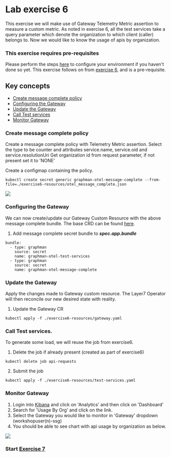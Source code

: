 
# Lab exercise 6
This exercise we will make use of Gateway Telemetry Metric assertion to measure a custom metric. As noted in exercise 6, all the test services take a query parameter which denote the organization to which client (caller) belongs to. Now we would like to know the usage of apis by organization. 

### This exercise requires pre-requisites
Please perform the steps [here](./readme.md#before-you-start) to configure your environment if you haven't done so yet. This exercise follows on from [exercise 6](./lab-exercise6.md), and is a pre-requisite.

## Key concepts
- [Create message complete policy](#create-message-complete-policy)
- [Configuring the Gateway](#configuring-the-gateway)
- [Update the Gateway](#update-the-gateway)
- [Call Test services](#call-test-services)
- [Monitor Gateway](#monitor-gateway)

### Create message complete policy
Create a message complete policy with Telemetry Metric assertion. Select the type to be counter and attributes service.name, service.oid and service.resolutionUri
Get organization id from request parameter, if not present set it to 'NONE'

Create a configmap containing the policy.
```
kubectl create secret generic graphman-otel-message-complete --from-file=./exercise6-resources/otel_message_complete.json
```

<kbd><img src="https://github.com/Gazza7205/cloud-workshop-labs/assets/59958248/c5d0f49a-5a12-46c8-9c9b-ad2a03a38a15" /></kbd>

### Configuring the Gateway
We can now create/update our Gateway Custom Resource with the above message complete bundle.
The base CRD can be found [here](/exercise6-resources/gateway.yaml).

1. Add message complete secret bundle to _***spec.app.bundle***_
```
bundle:
  - type: graphman
    source: secret
    name: graphman-otel-test-services
  - type: graphman
    source: secret
    name: graphman-otel-message-complete
```

### Update the Gateway
Apply the changes made to Gateway custom resource. The Layer7 Operator will then reconcile our new desired state with reality.

1. Update the Gateway CR
```
kubectl apply -f ./exercise6-resources/gateway.yaml
```
### Call Test services.
To generate some load, we will reuse the job from exercise6.

1. Delete the job if already present (created as part of exercise6)
```
kubectl delete job api-requests
```
2. Submit the job
```
kubectl apply -f ./exercise6-resources/test-services.yaml
```
### Monitor Gateway
1. Login into [Kibana](https://kibana.brcmlabs.com/) and click on 'Analytics' and then click on 'Dashboard'
2. Search for 'Usage By Org' and click on the link.
3. Select the Gateway you would like to monitor in 'Gateway' dropdown (workshopuser(n)-ssg)
4. You should be able to see chart with api usage by organization as below.

<kbd><img src="https://github.com/Gazza7205/cloud-workshop-labs/assets/59958248/3084109f-fbb0-4471-986c-f8b71d65b819" /></kbd>


### Start [Exercise 7](./lab-exercise7.md)
